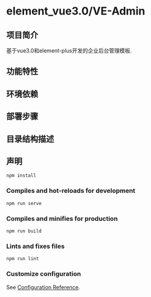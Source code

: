 <!--
 * @Author: your name
 * @Date: 2021-01-07 09:49:49
 * @LastEditTime: 2021-03-05 15:37:14
 * @LastEditors: Please set LastEditors
 * @Description: In User Settings Edit
 * @FilePath: \element_vue3.0\README.md
-->

# element_vue3.0/VE-Admin

## 项目简介

基于vue3.0和element-plus开发的企业后台管理模板.
## 功能特性
## 环境依赖
## 部署步骤
## 目录结构描述
## 声明
```
npm install
```

### Compiles and hot-reloads for development
```
npm run serve
```

### Compiles and minifies for production
```
npm run build
```

### Lints and fixes files
```
npm run lint
```

### Customize configuration
See [Configuration Reference](https://cli.vuejs.org/config/).
